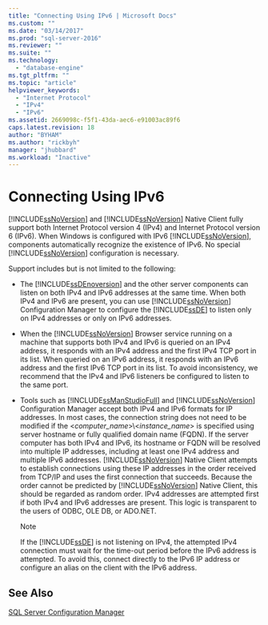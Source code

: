 ```yaml
---
title: "Connecting Using IPv6 | Microsoft Docs"
ms.custom: ""
ms.date: "03/14/2017"
ms.prod: "sql-server-2016"
ms.reviewer: ""
ms.suite: ""
ms.technology: 
  - "database-engine"
ms.tgt_pltfrm: ""
ms.topic: "article"
helpviewer_keywords: 
  - "Internet Protocol"
  - "IPv4"
  - "IPv6"
ms.assetid: 2669098c-f5f1-43da-aec6-e91003ac89f6
caps.latest.revision: 18
author: "BYHAM"
ms.author: "rickbyh"
manager: "jhubbard"
ms.workload: "Inactive"
---
```

# Connecting Using IPv6
  [!INCLUDE[ssNoVersion](../../includes/ssnoversion-md.md)] and [!INCLUDE[ssNoVersion](../../includes/ssnoversion-md.md)] Native Client fully support both Internet Protocol version 4 (IPv4) and Internet Protocol version 6 (IPv6). When Windows is configured with IPv6 [!INCLUDE[ssNoVersion](../../includes/ssnoversion-md.md)], components automatically recognize the existence of IPv6. No special [!INCLUDE[ssNoVersion](../../includes/ssnoversion-md.md)] configuration is necessary.  
  
 Support includes but is not limited to the following:  
  
-   The [!INCLUDE[ssDEnoversion](../../includes/ssdenoversion-md.md)] and the other server components can listen on both IPv4 and IPv6 addresses at the same time. When both IPv4 and IPv6 are present, you can use [!INCLUDE[ssNoVersion](../../includes/ssnoversion-md.md)] Configuration Manager to configure the [!INCLUDE[ssDE](../../includes/ssde-md.md)] to listen only on IPv4 addresses or only on IPv6 addresses.  
  
-   When the [!INCLUDE[ssNoVersion](../../includes/ssnoversion-md.md)] Browser service running on a machine that supports both IPv4 and IPv6 is queried on an IPv4 address, it responds with an IPv4 address and the first IPv4 TCP port in its list. When queried on an IPv6 address, it responds with an IPv6 address and the first IPv6 TCP port in its list. To avoid inconsistency, we recommend that the IPv4 and IPv6 listeners be configured to listen to the same port.  
  
-   Tools such as [!INCLUDE[ssManStudioFull](../../includes/ssmanstudiofull-md.md)] and [!INCLUDE[ssNoVersion](../../includes/ssnoversion-md.md)] Configuration Manager accept both IPv4 and IPv6 formats for IP addresses. In most cases, the connection string does not need to be modified if the \<*computer_name*>\\<*instance_name*> is specified using server hostname or fully qualified domain name (FQDN). If the server computer has both IPv4 and IPv6, its hostname or FQDN will be resolved into multiple IP addresses, including at least one IPv4 address and multiple IPv6 addresses. [!INCLUDE[ssNoVersion](../../includes/ssnoversion-md.md)] Native Client attempts to establish connections using these IP addresses in the order received from TCP/IP and uses the first connection that succeeds. Because the order cannot be predicted by [!INCLUDE[ssNoVersion](../../includes/ssnoversion-md.md)] Native Client, this should be regarded as random order. IPv4 addresses are attempted first if both IPv4 and IPv6 addresses are present. This logic is transparent to the users of ODBC, OLE DB, or ADO.NET.  
  
    > [!NOTE]  
    >  If the [!INCLUDE[ssDE](../../includes/ssde-md.md)] is not listening on IPv4, the attempted IPv4 connection must wait for the time-out period before the IPv6 address is attempted. To avoid this, connect directly to the IPv6 IP address or configure an alias on the client with the IPv6 address.  
  
## See Also  
 [SQL Server Configuration Manager](../../relational-databases/sql-server-configuration-manager.md)  
  
  
